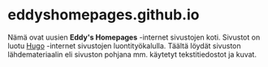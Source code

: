 # eddyshomepages.github.io

Nämä ovat uusien **Eddy's Homepages** -internet sivustojen koti. Sivustot on luotu [Hugo](https://gohugo.io/) -internet sivustojen luontityökalulla. Täältä löydät sivuston lähdemateriaalin eli sivuston pohjana mm. käytetyt tekstitiedostot ja kuvat.
